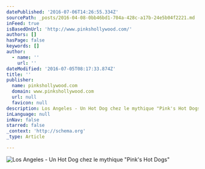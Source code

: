 ```yaml
---
datePublished: '2016-07-06T14:26:55.334Z'
sourcePath: _posts/2016-04-08-0bb46bd1-704a-428c-a17b-24e5b04f2221.md
inFeed: true
isBasedOnUrl: 'http://www.pinkshollywood.com/'
authors: []
hasPage: false
keywords: []
author:
  - name: ''
    url: ''
dateModified: '2016-07-05T08:17:33.874Z'
title: ''
publisher:
  name: pinkshollywood.com
  domain: www.pinkshollywood.com
  url: null
  favicon: null
description: Los Angeles - Un Hot Dog chez le mythique "Pink's Hot Dogs"
inLanguage: null
inNav: false
starred: false
_context: 'http://schema.org'
_type: Article

---
```

![Los Angeles - Un Hot Dog chez le mythique "Pink's Hot Dogs"](https://s3-us-west-2.amazonaws.com/the-grid-img/p/4a09d74c5f7524d2448f69ed9149c7549a4a298d.jpg)